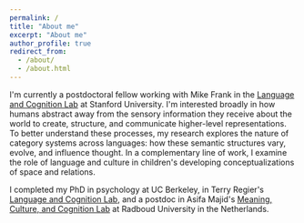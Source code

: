 ```yaml
---
permalink: /
title: "About me"
excerpt: "About me"
author_profile: true
redirect_from: 
  - /about/
  - /about.html
---
```


I'm currently a postdoctoral fellow working with Mike Frank in the [Language and Cognition Lab](http://langcog.stanford.edu) at Stanford University. I'm interested broadly in how humans abstract away from the sensory information they receive about the world to create, structure, and communicate higher-level representations. To better understand these processes, my research explores the nature of category systems across languages: how these semantic structures vary, evolve, and influence thought. In a complementary line of work, I examine the role of language and culture in children's developing conceptualizations of space and relations.

I completed my PhD in psychology at UC Berkeley, in Terry Regier's [Language and Cognition Lab](http://lclab.berkeley.edu), and a postdoc in Asifa Majid's [Meaning, Culture, and Cognition Lab](http://meaningculturecognition.ruhosting.nl) at Radboud University in the Netherlands. 